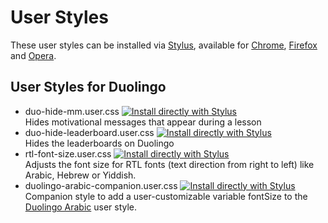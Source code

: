 # User Styles
These user styles can be installed via [Stylus](https://github.com/openstyles/stylus/blob/master/README.md),
available for
[Chrome](https://chrome.google.com/webstore/detail/stylus/clngdbkpkpeebahjckkjfobafhncgmne),
[Firefox](https://addons.mozilla.org/firefox/addon/styl-us/)
and
[Opera](https://addons.opera.com/extensions/details/stylus/).

## User Styles for Duolingo
* duo-hide-mm.user.css
[![Install directly with Stylus](https://img.shields.io/badge/Install%20directly%20with-Stylus-00adad.svg)](https://raw.githubusercontent.com/dlhgl/UserStyles/master/duo-hide-mm.user.css)  
  Hides motivational messages that appear during a lesson
* duo-hide-leaderboard.user.css
[![Install directly with Stylus](https://img.shields.io/badge/Install%20directly%20with-Stylus-00adad.svg)](https://raw.githubusercontent.com/dlhgl/UserStyles/master/duo-hide-leaderboard.user.css)  
  Hides the leaderboards on Duolingo
* rtl-font-size.user.css
[![Install directly with Stylus](https://img.shields.io/badge/Install%20directly%20with-Stylus-00adad.svg)](https://raw.githubusercontent.com/dlhgl/UserStyles/master/rtl-font-size.user.css)  
Adjusts the font size for RTL fonts (text direction from right to left) like Arabic, Hebrew or Yiddish.
* duolingo-arabic-companion.user.css
  [![Install directly with Stylus](https://img.shields.io/badge/Install%20directly%20with-Stylus-00adad.svg)](https://raw.githubusercontent.com/dlhgl/UserStyles/master/duolingo-arabic-companion.user.css)  
  Companion style to add a user-customizable variable fontSize to the [Duolingo Arabic](https://userstyles.org/styles/173180/duolingo-arabic) user style.
